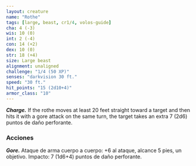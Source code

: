 ```yaml
---
layout: creature
name: "Rothe"
tags: [large, beast, cr1/4, volos-guide]
cha: 4 (-3)
wis: 10 (0)
int: 2 (-4)
con: 14 (+2)
dex: 10 (0)
str: 18 (+4)
size: Large beast
alignment: unaligned
challenge: "1/4 (50 XP)"
senses: "darkvision 30 ft."
speed: "30 ft."
hit_points: "15 (2d10+4)"
armor_class: "10"
---
```


***Charge.*** If the rothe moves at least 20 feet straight toward a target and then hits it with a gore attack on the same turn, the target takes an extra 7 (2d6) puntos de daño perforante.

### Acciones

***Gore.*** Ataque de arma cuerpo a cuerpo: +6 al ataque, alcance 5 pies, un objetivo. Impacto: 7 (1d6+4) puntos de daño perforante.